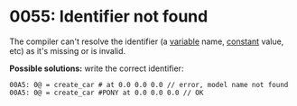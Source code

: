 # 0055: Identifier not found

The compiler can't resolve the identifier \(a [variable](../../coding/variables.md) name, [constant](../../coding/constants.md) value, etc\) as it's missing or is invalid.

**Possible solutions:** write the correct identifier:

```text
00A5: 0@ = create_car # at 0.0 0.0 0.0 // error, model name not found
00A5: 0@ = create_car #PONY at 0.0 0.0 0.0 // OK
```

